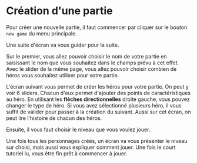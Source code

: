 # Création d'une partie

Pour créer une nouvelle partie, il faut commencer par cliquer sur le bouton `new game` du menu principale.

Une suite d'écran va vous guider pour la suite.

Sur le premier, vous allez pouvoir choisir le nom de votre partie en saisissant le nom que vous souhaitez dans le champs prévu à cet effet. Avec le slider de la même page, vous allez pouvoir choisir combien de héros vous souhaitez utiliser pour votre partie.

L'écran suivant vous permet de créer les héros pour votre partie. On peut y voir 6 sliders. Chacun d'eux permet d'ajouter des points de caractéristiques au héro. En utilisant les **flèches directionnelles** droite gauche, vous pouvez changer le type de héro. Si vous avez sélectionné plusieurs héro, il vous suffit de valider pour passer à la création du suivant.
Aussi sur cet écran, on peut lire l'histoire de chacun des héros.

Ensuite, il vous faut choisir le niveau que vous voulez jouer.

Une fois tous les personnages créés, un écran va vous présenter le niveau sur choisi, mais aussi vous expliquer comment jouer. Une fois le court tutoriel lu, vous être fin prêt à commencer à jouer.
